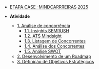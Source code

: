 <!-- docs/_sidebar.md -->

- [ETAPA CASE -MINDCARRREIRAS 2025](README.md)

- **Atividade**
  - [1. Análise de concorrência](./atividade/analise-concorrencia.md)
    - [1.1. Insights SEMRUSH](./foco1/semrush.md)
    - [1.2. ATS Mindsight](./foco1/mindsight.md)
    - [1.3. Listagem de Concorrentes](./foco1/lista_concorrentes.md)
    - [1.4. Análise dos Concorrentes](./foco1/lista_concorrentes.md)
    - [1.5. Análise SWOT](./foco1/swot.md)
  - [2. Desenvolvimento de um Roadmap](./atividade/obj_estrategicos.md)
  - [3. Definição de Objetivos Estratégicos](./atividade/roadmap.md)
  
